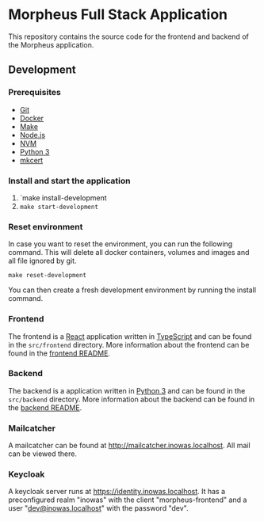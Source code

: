 # Morpheus Full Stack Application

This repository contains the source code for the frontend and backend of the Morpheus application.

## Development

### Prerequisites

- [Git](https://git-scm.com/)
- [Docker](https://www.docker.com/)
- [Make](https://www.gnu.org/software/make/)
- [Node.js](https://nodejs.org/en/)
- [NVM](https://github.com/nvm-sh/nvm)
- [Python 3](https://www.python.org/)
- [mkcert](https://github.com/FiloSottile/mkcert)

### Install and start the application

1. `make install-development
2. `make start-development`

### Reset environment

In case you want to reset the environment, you can run the following command. This will delete all docker containers,
volumes and images and all file ignored by git.

`make reset-development`

You can then create a fresh development environment by running the install command.

### Frontend

The frontend is a [React](https://reactjs.org/) application written in [TypeScript](https://www.typescriptlang.org/) and can be found in the `src/frontend` directory.
More information about the frontend can be found in the [frontend README](./frontend/README.md).

### Backend

The backend is a application written in [Python 3](https://www.python.org/) and can be found in the `src/backend` directory.
More information about the backend can be found in the [backend README](src/backend/README.md).

### Mailcatcher

A mailcatcher can be found at http://mailcatcher.inowas.localhost. All mail can be viewed there.

### Keycloak

A keycloak server runs at https://identity.inowas.localhost. It has a preconfigured realm "inowas" with the client
"morpheus-frontend" and a user "dev@inowas.localhost" with the password "dev".
